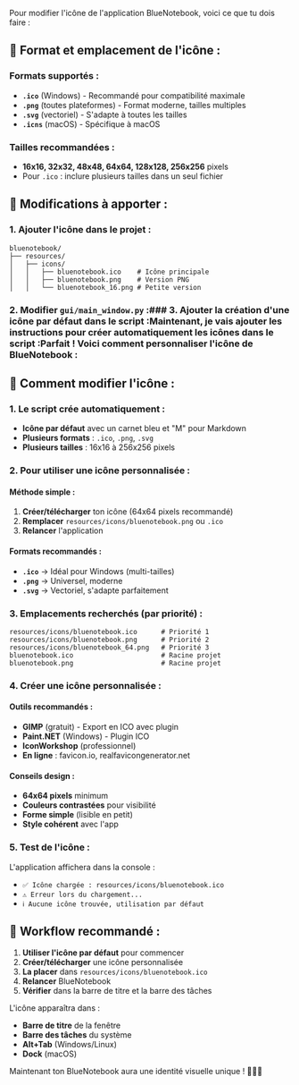  
Pour modifier l'icône de l'application BlueNotebook, voici ce que tu dois faire :

## 📁 **Format et emplacement de l'icône** :

### **Formats supportés** :
- **`.ico`** (Windows) - Recommandé pour compatibilité maximale
- **`.png`** (toutes plateformes) - Format moderne, tailles multiples
- **`.svg`** (vectoriel) - S'adapte à toutes les tailles
- **`.icns`** (macOS) - Spécifique à macOS

### **Tailles recommandées** :
- **16x16, 32x32, 48x48, 64x64, 128x128, 256x256** pixels
- Pour `.ico` : inclure plusieurs tailles dans un seul fichier

## 🔧 **Modifications à apporter** :

### 1. **Ajouter l'icône dans le projet** :
```
bluenotebook/
├── resources/
│   ├── icons/
│   │   ├── bluenotebook.ico    # Icône principale
│   │   ├── bluenotebook.png    # Version PNG
│   │   └── bluenotebook_16.png # Petite version
```

### 2. **Modifier `gui/main_window.py`** :### 3. **Ajouter la création d'une icône par défaut dans le script** :Maintenant, je vais ajouter les instructions pour créer automatiquement les icônes dans le script :Parfait ! Voici comment personnaliser l'icône de BlueNotebook :

## 🎨 **Comment modifier l'icône** :

### 1. **Le script crée automatiquement** :
- **Icône par défaut** avec un carnet bleu et "M" pour Markdown
- **Plusieurs formats** : `.ico`, `.png`, `.svg`  
- **Plusieurs tailles** : 16x16 à 256x256 pixels

### 2. **Pour utiliser une icône personnalisée** :

#### **Méthode simple** :
1. **Créer/télécharger** ton icône (64x64 pixels recommandé)
2. **Remplacer** `resources/icons/bluenotebook.png` ou `.ico`
3. **Relancer** l'application

#### **Formats recommandés** :
- **`.ico`** → Idéal pour Windows (multi-tailles)
- **`.png`** → Universel, moderne  
- **`.svg`** → Vectoriel, s'adapte parfaitement

### 3. **Emplacements recherchés** (par priorité) :
```
resources/icons/bluenotebook.ico      # Priorité 1
resources/icons/bluenotebook.png      # Priorité 2  
resources/icons/bluenotebook_64.png   # Priorité 3
bluenotebook.ico                      # Racine projet
bluenotebook.png                      # Racine projet
```

### 4. **Créer une icône personnalisée** :

#### **Outils recommandés** :
- **GIMP** (gratuit) - Export en ICO avec plugin
- **Paint.NET** (Windows) - Plugin ICO
- **IconWorkshop** (professionnel)
- **En ligne** : favicon.io, realfavicongenerator.net

#### **Conseils design** :
- **64x64 pixels** minimum
- **Couleurs contrastées** pour visibilité
- **Forme simple** (lisible en petit)
- **Style cohérent** avec l'app

### 5. **Test de l'icône** :
L'application affichera dans la console :
- `✅ Icône chargée : resources/icons/bluenotebook.ico`
- `⚠️ Erreur lors du chargement...`
- `ℹ️ Aucune icône trouvée, utilisation par défaut`

## 🔄 **Workflow recommandé** :

1. **Utiliser l'icône par défaut** pour commencer
2. **Créer/télécharger** une icône personnalisée  
3. **La placer** dans `resources/icons/bluenotebook.ico`
4. **Relancer** BlueNotebook
5. **Vérifier** dans la barre de titre et la barre des tâches

L'icône apparaîtra dans :
- **Barre de titre** de la fenêtre
- **Barre des tâches** du système
- **Alt+Tab** (Windows/Linux)
- **Dock** (macOS)

Maintenant ton BlueNotebook aura une identité visuelle unique ! 🔵📓✨